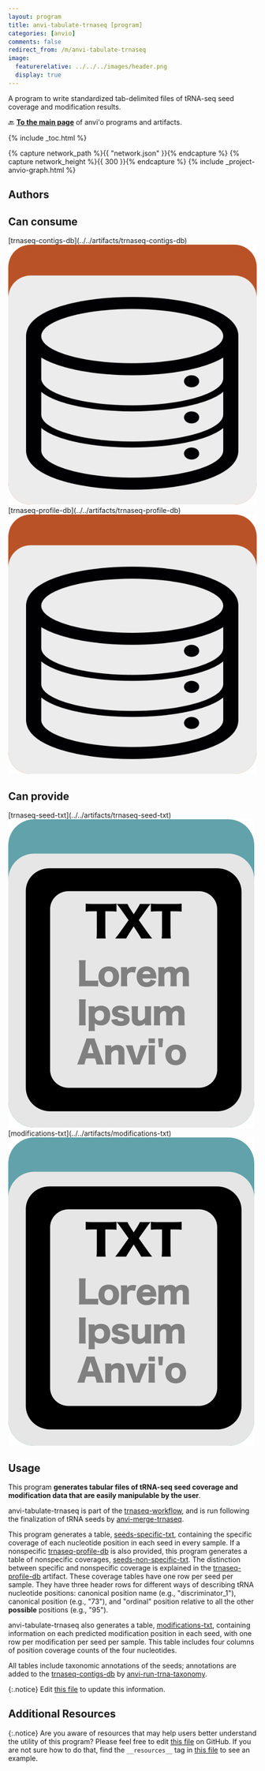 ```yaml
---
layout: program
title: anvi-tabulate-trnaseq [program]
categories: [anvio]
comments: false
redirect_from: /m/anvi-tabulate-trnaseq
image:
  featurerelative: ../../../images/header.png
  display: true
---
```


A program to write standardized tab-delimited files of tRNA-seq seed coverage and modification results.

🔙 **[To the main page](../../)** of anvi'o programs and artifacts.


{% include _toc.html %}
<div id="svg" class="subnetwork"></div>
{% capture network_path %}{{ "network.json" }}{% endcapture %}
{% capture network_height %}{{ 300 }}{% endcapture %}
{% include _project-anvio-graph.html %}


## Authors



## Can consume


<p style="text-align: left" markdown="1"><span class="artifact-r">[trnaseq-contigs-db](../../artifacts/trnaseq-contigs-db) <img src="../../images/icons/DB.png" class="artifact-icon-mini" /></span> <span class="artifact-r">[trnaseq-profile-db](../../artifacts/trnaseq-profile-db) <img src="../../images/icons/DB.png" class="artifact-icon-mini" /></span></p>


## Can provide


<p style="text-align: left" markdown="1"><span class="artifact-p">[trnaseq-seed-txt](../../artifacts/trnaseq-seed-txt) <img src="../../images/icons/TXT.png" class="artifact-icon-mini" /></span> <span class="artifact-p">[modifications-txt](../../artifacts/modifications-txt) <img src="../../images/icons/TXT.png" class="artifact-icon-mini" /></span></p>


## Usage


This program **generates tabular files of tRNA-seq seed coverage and modification data that are easily manipulable by the user**.

anvi-tabulate-trnaseq is part of the <span class="artifact-n">[trnaseq-workflow](/software/anvio/help/main/artifacts/trnaseq-workflow)</span>, and is run following the finalization of tRNA seeds by <span class="artifact-p">[anvi-merge-trnaseq](/software/anvio/help/main/programs/anvi-merge-trnaseq)</span>.

This program generates a table, <span class="artifact-n">[seeds-specific-txt](/software/anvio/help/main/artifacts/seeds-specific-txt)</span>, containing the specific coverage of each nucleotide position in each seed in every sample. If a nonspecific <span class="artifact-n">[trnaseq-profile-db](/software/anvio/help/main/artifacts/trnaseq-profile-db)</span> is also provided, this program generates a table of nonspecific coverages, <span class="artifact-n">[seeds-non-specific-txt](/software/anvio/help/main/artifacts/seeds-non-specific-txt)</span>. The distinction between specific and nonspecific coverage is explained in the <span class="artifact-n">[trnaseq-profile-db](/software/anvio/help/main/artifacts/trnaseq-profile-db)</span> artifact. These coverage tables have one row per seed per sample. They have three header rows for different ways of describing tRNA nucleotide positions: canonical position name (e.g., "discriminator_1"), canonical position (e.g., "73"), and "ordinal" position relative to all the other **possible** positions (e.g., "95").

anvi-tabulate-trnaseq also generates a table, <span class="artifact-n">[modifications-txt](/software/anvio/help/main/artifacts/modifications-txt)</span>, containing information on each predicted modification position in each seed, with one row per modification per seed per sample. This table includes four columns of position coverage counts of the four nucleotides.

All tables include taxonomic annotations of the seeds; annotations are added to the <span class="artifact-n">[trnaseq-contigs-db](/software/anvio/help/main/artifacts/trnaseq-contigs-db)</span> by <span class="artifact-p">[anvi-run-trna-taxonomy](/software/anvio/help/main/programs/anvi-run-trna-taxonomy)</span>.


{:.notice}
Edit [this file](https://github.com/merenlab/anvio/tree/master/anvio/docs/programs/anvi-tabulate-trnaseq.md) to update this information.


## Additional Resources



{:.notice}
Are you aware of resources that may help users better understand the utility of this program? Please feel free to edit [this file](https://github.com/merenlab/anvio/tree/master/bin/anvi-tabulate-trnaseq) on GitHub. If you are not sure how to do that, find the `__resources__` tag in [this file](https://github.com/merenlab/anvio/blob/master/bin/anvi-interactive) to see an example.
